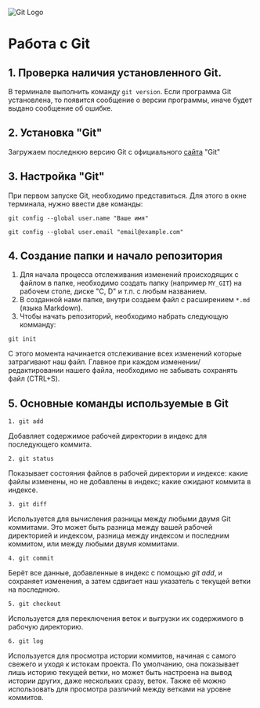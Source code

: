![Git Logo](Git-Logo-2Color.png)
# Работа с Git

## 1. Проверка наличия установленного Git.

В терминале выполнить команду `git version`. Если программа Git установлена, то появится сообщение о версии программы, иначе будет выдано сообщение об ошибке.

## 2. Установка "Git"
Загружаем последнюю версию Git с официального [сайта](https://git-scm.com/downloads) "Git"

## 3. Настройка "Git"
При первом запуске Git, необходимо представиться. Для этого в окне терминала, нужно ввести две команды:
```
git config --global user.name "Ваше имя"
```
```
git config --global user.email "email@example.com"
```

## 4. Создание папки и начало репозитория
1. Для начала процесса отслеживания изменений происходящих с файлом в папке, необходимо создать папку (например `MY_GIT`) на рабочем столе, диске "С, D" и т.п. с любым названием.
2. В созданной нами папке, внутри создаем файл с расширением `*.md` (языка Markdown).
3. Чтобы начать репозиторий, необходимо набрать следующую комманду:
```
git init
```
С этого момента начинается отслеживание всех изменений которые затрагивают наш файл.
Главное при каждом изменении/редактировании нашего файла, необходимо не забывать сохранять файл (CTRL+S).

## 5. Основные команды используемые в Git
``` 
1. git add 
```
Добавляет содержимое рабочей директории в индекс для последующего коммита.
```
2. git status
```
Показывает состояния файлов в рабочей директории и индексе: какие файлы изменены, но не добавлены в индекс; какие ожидают коммита в индексе.
```
3. git diff
```
Используется для вычисления разницы между любыми двумя Git коммитами. Это может быть разница между вашей рабочей директорией и индексом, разница между индексом и последним коммитом, или между любыми двумя коммитами.
```
4. git commit
```
Берёт все данные, добавленные в индекс с помощью *git add*, и сохраняет изменения, а затем сдвигает наш указатель с текущей ветки на последнюю.
```
5. git checkout
```
Используется для переключения веток и выгрузки их содержимого в рабочую директорию.
```
6. git log
```
Используется для просмотра истории коммитов, начиная с самого свежего и уходя к истокам проекта. По умолчанию, она показывает лишь историю текущей ветки, но может быть настроена на вывод истории других, даже нескольких сразу, веток. Также её можно использовать для просмотра различий между ветками на уровне коммитов.

